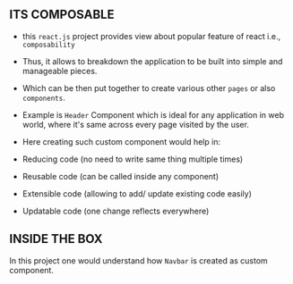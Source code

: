 ## **ITS COMPOSABLE**

- this `react.js` project provides view about popular feature of react i.e., `composability`

- Thus, it allows to breakdown the application to be built into simple and manageable pieces.

- Which can be then put together to create various other `pages` or also `components`.

- Example is `Header` Component which is ideal for any application in web world, where it's same across every page visited by the user.

- Here creating such custom component would help in:
- Reducing code (no need to write same thing multiple times)
- Reusable code (can be called inside any component)
- Extensible code (allowing to add/ update existing code easily)
- Updatable code (one change reflects everywhere)

## **INSIDE THE BOX**

In this project one would understand how `Navbar` is created as custom component.
